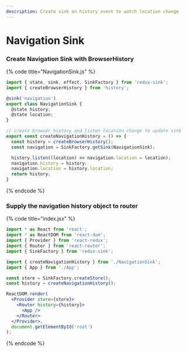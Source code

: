 ```yaml
---
description: Create sink on history event to watch location change
---
```


# Navigation Sink

### Create Navigation Sink with BrowserHistory

{% code title="NavigationSink.js" %}
```javascript
import { state, sink, effect, SinkFactory } from 'redux-sink';
import { createBrowserHistory } from 'history';

@sink('navigation')
export class NavigationSink {
  @state history;
  @state location;
}

// create browser history and listen location change to update sink
export const createNavigationHistory = () => {
  const history = createBrowserHistory();
  const navigation = SinkFactory.getSink(NavigationSink);

  history.listen((location) => navigation.location = location);
  navigation.history = history;
  navigation.location = history.location;
  return history;
}
```
{% endcode %}

### Supply the navigation history object to router

{% code title="index.jsx" %}
```jsx
import * as React from 'react';
import * as ReactDOM from 'react-dom';
import { Provider } from 'react-redux';
import { Router } from 'react-router';
import { SinkFactory } from 'redux-sink';

import { createNavigationHistory } from './NavigationSink';
import { App } from './App';

const store = SinkFactory.createStore();
const history = createNavigationHistory();

ReactDOM.render(
  <Provider store={store}>
    <Router history={history}>
      <App />
    </Router>
  </Provider>,
  document.getElementById('root')
);
```
{% endcode %}

